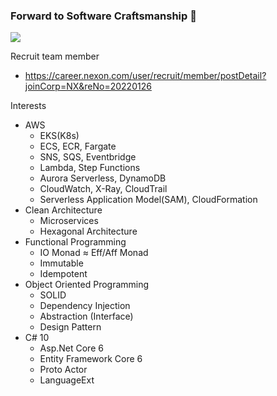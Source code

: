 ### Forward to Software Craftsmanship 👋

![](https://github-readme-stats.vercel.app/api?username=seungyongshim&show_icons=true)

Recruit team member
- https://career.nexon.com/user/recruit/member/postDetail?joinCorp=NX&reNo=20220126

Interests
- AWS
   - EKS(K8s)
   - ECS, ECR, Fargate
   - SNS, SQS, Eventbridge
   - Lambda, Step Functions
   - Aurora Serverless, DynamoDB
   - CloudWatch, X-Ray, CloudTrail
   - Serverless Application Model(SAM), CloudFormation
- Clean Architecture
   - Microservices
   - Hexagonal Architecture
- Functional Programming
   - IO Monad ≈ Eff/Aff Monad
   - Immutable
   - Idempotent
- Object Oriented Programming
   - SOLID
   - Dependency Injection
   - Abstraction (Interface)
   - Design Pattern
- C# 10
   - Asp.Net Core 6
   - Entity Framework Core 6
   - Proto Actor
   - LanguageExt


